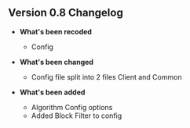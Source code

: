 ## Version 0.8 Changelog
* **What's been recoded**
  * Config


* **What's been changed**
  * Config file split into 2 files Client and Common


* **What's been added**
  * Algorithm Config options
  * Added Block Filter to config